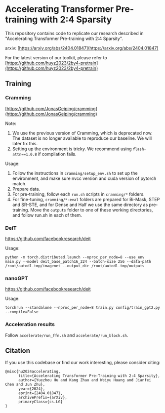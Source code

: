 # Accelerating Transformer Pre-training with 2:4 Sparsity
This repository contains code to replicate our research described in "Accelerating Transformer Pre-training with 2:4 Sparsity".

arxiv: [https://arxiv.org/abs/2404.01847](https://arxiv.org/abs/2404.01847)

For the latest version of our toolkit, please refer to [https://github.com/huyz2023/2by4-pretrain](https://github.com/huyz2023/2by4-pretrain)

## Training

### Cramming

[https://github.com/JonasGeiping/cramming](https://github.com/JonasGeiping/cramming)

Note:

1. We use the previous version of Cramming, which is deprecated now. The dataset is no longer available to reproduce our baseline. We will later fix this.
2. Setting up the environment is tricky. We recommend using `flash-attn==1.0.8` if compilation fails.

Usage:

1. Follow the instructions in `cramming/setup_env.sh` to set up the environment, and make sure nvcc version and cuda version of pytorch match.
2. Prepare data.
3. For pre-training, follow each `run.sh` scripts in `cramming/*` folders.
4. For fine-tuning, `cramming/*-eval` folders are prepared for Bi-Mask, STEP and SR-STE, and for Dense and Half we use the same directory as pre-training. Move the `outputs` folder to one of these working directories, and follow run.sh in each of them.

### DeiT

https://github.com/facebookresearch/deit

Usage:

```
python -m torch.distributed.launch --nproc_per_node=8 --use_env main.py --model deit_base_patch16_224 --batch-size 256 --data-path  /root/autodl-tmp/imagenet --output_dir /root/autodl-tmp/outputs
```

### nanoGPT

https://github.com/facebookresearch/deit

Usage:

```
torchrun --standalone --nproc_per_node=8 train.py config/train_gpt2.py --compile=False
```

### Acceleration results

Follow ` accelerate/run_ffn.sh ` and `accelerate/run_block.sh`.

## Citation

If you use this codebase or find our work interesting, please consider citing:

```
@misc{hu2024accelerating,
      title={Accelerating Transformer Pre-Training with 2:4 Sparsity}, 
      author={Yuezhou Hu and Kang Zhao and Weiyu Huang and Jianfei Chen and Jun Zhu},
      year={2024},
      eprint={2404.01847},
      archivePrefix={arXiv},
      primaryClass={cs.LG}
}
```

